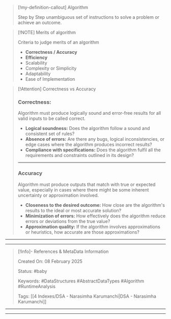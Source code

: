> [!my-definition-callout] Algorithm
>
> Step by Step unambiguous set of instructions to solve a problem or achieve an outcome.

> [!NOTE] Merits of algorithm
> 
> Criteria to judge merits of an algorithm
> 
> - **Correctness / Accuracy**
> - **Efficiency**
> - Scalability
> - Complexity or Simplicity
> - Adaptability
> - Ease of Implementation

> [!Attention] Correctness vs Accuracy
> 
> ### Correctness:
> 
> Algorithm must produce logically sound and error-free results for all valid inputs to be called correct.
> 
> - **Logical soundness:** Does the algorithm follow a sound and consistent set of rules?
> - **Absence of errors:** Are there any bugs, logical inconsistencies, or edge cases where the algorithm produces incorrect results?
> - **Compliance with specifications:** Does the algorithm fulfil all the requirements and constraints outlined in its design?
> 
> ---
> 
> ### Accuracy
> 
> Algorithm must produce outputs that match with true or expected value, especially in cases where there might be some inherent uncertainty or approximation involved.
> 
> - **Closeness to the desired outcome:** How close are the algorithm's results to the ideal or most accurate solution?
> - **Minimization of errors:** How effectively does the algorithm reduce errors or deviations from the true value?
> - **Approximation quality:** If the algorithm involves approximations or heuristics, how accurate are those approximations?

---
---

> [!Info]- References & MetaData Information
>
> Created On: 08 February 2025
>
> Status: #baby
>
> Keywords: #DataStructures #AbstractDataTypes #Algorithm #RuntimeAnalysis
>
> Tags: [[4 Indexes/DSA - Narasimha Karumanchi|DSA - Narasimha Karumanchi]]

---
---

[//]: # (These are reference links used in the body of this note and get stripped out when the markdown processor does its job. There is no need to format nicely because it shouldn't be seen. Thanks SO - http://stackoverflow.com/questions/4823468/store-comments-in-markdown-syntax)
